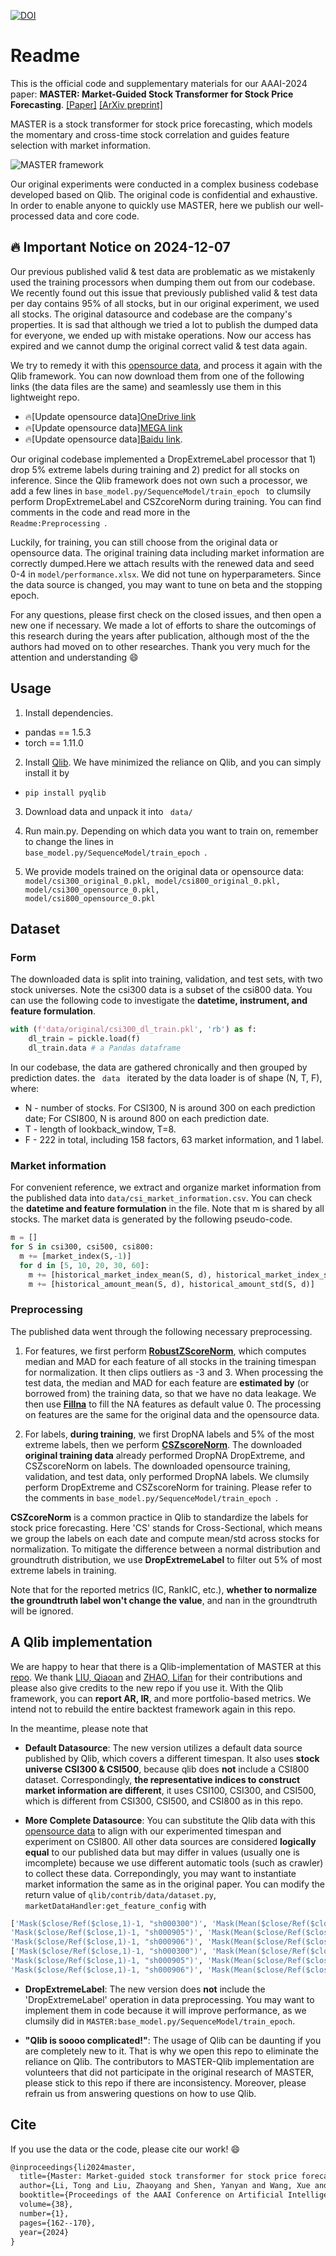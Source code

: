 [![DOI](https://zenodo.org/badge/732363363.svg)](https://doi.org/10.5281/zenodo.15480922)
# Readme 
This is the official code and supplementary materials for our AAAI-2024 paper: **MASTER: Market-Guided Stock Transformer for Stock Price Forecasting**. [[Paper]](https://ojs.aaai.org/index.php/AAAI/article/view/27767)  [[ArXiv preprint]](https://arxiv.org/abs/2312.15235) 

MASTER is a stock transformer for stock price forecasting, which models the momentary and cross-time stock correlation and guides feature selection with market information.

![MASTER framework](framework.png)

Our original experiments were conducted in a complex business codebase developed based on Qlib. The original code is confidential and exhaustive. In order to enable anyone to quickly use MASTER, here we publish our well-processed data and core code. 

## :fire: Important Notice on 2024-12-07
Our previous published valid & test data are problematic as we mistakenly used the training processors when dumping them out from our codebase. We recently found out this issue that previously published valid & test data per day contains 95% of all stocks, but in our original experiment, we used all stocks. The original datasource and codebase are the company's properties. It is sad that although we tried a lot to publish the dumped data for everyone, we ended up with mistake operations. Now our access has expired and we cannot dump the original correct valid & test data again. 

We try to remedy it with this [opensource data](https://github.com/chenditc/investment_data/releases), and process it again with the Qlib framework. You can now download them from one of the following links (the data files are the same) and seamlessly use them in this lightweight repo. 

- :fire:[Update opensource data][OneDrive link](https://1drv.ms/f/c/652674690cc447e6/Eu8Kxv4xxTFMtDQqTW0IU0UB8rnpjACA5twMi8BA_PfbSA)
- :fire:[Update opensource data][MEGA link](https://mega.nz/folder/MS8mUTbL#qeVz3KR1-MyXc_uLPtkvTg)
- :fire:[Update opensource data][Baidu link](https://pan.baidu.com/s/1qmDIepmGY1DVBTGGiipxfA?pwd=pm49). 

Our original codebase implemented a DropExtremeLabel processor that 1) drop 5% extreme labels during training and 2) predict for all stocks on inference. Since the Qlib framework does not own such a processor, we add a few lines in <code>base_model.py/SequenceModel/train_epoch </code> to clumsily perform DropExtremeLabel and CSZcoreNorm during training. You can find comments in the code and read more in the <code> Readme:Preprocessing </code>.

Luckily, for training, you can still choose from the original data or opensource data. The original training data including market information are correctly dumped.Here we attach results with the renewed data and seed 0-4 in <code>model/performance.xlsx</code>. We did not tune on hyperparameters. Since the data source is changed, you may want to tune on beta and the stopping epoch. 

For any questions, please first check on the closed issues, and then open a new one if necessary. We made a lot of efforts to share the outcomings of this research during the years after publication, although most of the the authors had moved on to other researches. Thank you very much for the attention and understanding :smile:

## Usage
1. Install dependencies.
- pandas == 1.5.3
- torch == 1.11.0

2. Install [Qlib](https://github.com/microsoft/qlib). We have minimized the reliance on Qlib, and you can simply install it by
- <code>pip install pyqlib </code>

3. Download data and unpack it into <code> data/ </code>

4. Run main.py. Depending on which data you want to train on, remember to change the lines in <code> base_model.py/SequenceModel/train_epoch </code>.

5. We provide models trained on the original data or opensource data: <code> model/csi300_original_0.pkl, model/csi800_original_0.pkl, model/csi300_opensource_0.pkl, model/csi800_opensource_0.pkl</code>


## Dataset
### Form
The downloaded data is split into training, validation, and test sets, with two stock universes. Note the csi300 data is a subset of the csi800 data. You can use the following code to investigate the **datetime, instrument, and feature formulation**.
```python
with (f'data/original/csi300_dl_train.pkl', 'rb') as f:
    dl_train = pickle.load(f)
    dl_train.data # a Pandas dataframe
```
In our codebase, the data are gathered chronically and then grouped by prediction dates. the <code> data </code> iterated by the data loader is of shape (N, T, F), where:
- N - number of stocks. For CSI300, N is around 300 on each prediction date; For CSI800, N is around 800 on each prediction date.
- T - length of lookback_window, T=8.
- F - 222 in total, including 158 factors, 63 market information, and 1 label.        

### Market information
For convenient reference, we extract and organize market information from the published data into <code>data/csi_market_information.csv</code>. You can check the **datetime and feature formulation** in the file. Note that m is shared by all stocks. The market data is generated by the following pseudo-code. 

```python
m = []
for S in csi300, csi500, csi800:
  m += [market_index(S,-1)]
  for d in [5, 10, 20, 30, 60]:
    m += [historical_market_index_mean(S, d), historical_market_index_std(S, d)]
    m += [historical_amount_mean(S, d), historical_amount_std(S, d)]
```

### Preprocessing
The published data went through the following necessary preprocessing. 

1. For features, we first perform [**RobustZScoreNorm**](https://github.com/microsoft/qlib/blob/main/qlib/data/dataset/processor.py), which computes median and MAD for each feature of all stocks in the training timespan for normalization. It then clips outliers as -3 and 3. When processing the test data, the median and MAD for each feature are **estimated by** (or borrowed from) the training data, so that we have no data leakage. We then use [**Fillna**](https://github.com/microsoft/qlib/blob/main/qlib/data/dataset/processor.py) to fill the NA features as default value 0. The processing on features are the same for the original data and the opensource data.
   
2. For labels, **during training**, we first DropNA labels and 5% of the most extreme labels, then we perform [**CSZscoreNorm**](https://github.com/microsoft/qlib/blob/main/qlib/data/dataset/processor.py). The downloaded **original training data** already performed  DropNA DropExtreme, and CSZscoreNorm on labels. The downloaded opensource training, validation, and test data, only performed DropNA labels. We clumsily perform DropExtreme and CSZscoreNorm for training. Please refer to the comments in <code>base_model.py/SequenceModel/train_epoch </code>.

**CSZcoreNorm** is a common practice in Qlib to standardize the labels for stock price forecasting. Here 'CS' stands for Cross-Sectional, which means we group the labels on each date and compute mean/std across stocks for normalization. To mitigate the difference between a normal distribution and groundtruth distribution, we use **DropExtremeLabel** to filter out 5\% of most extreme labels in training. 

Note that for the reported metrics (IC, RankIC, etc.), **whether to normalize the groundtruth label won't change the value**, and nan in the groundtruth will be ignored.


## A Qlib implementation
We are happy to hear that there is a Qlib-implementation of MASTER at this [repo](https://github.com/SJTU-Quant/qlib/tree/main/examples/benchmarks/MASTER). We thank [LIU, Qiaoan](https://github.com/zhiyuan5986) and [ZHAO, Lifan](https://github.com/MogicianXD) for their contributions and please also give credits to the new repo if you use it. With the Qlib framework, you can **report AR, IR**, and more portfolio-based metrics. We intend not to rebuild the entire backtest framework again in this repo.

In the meantime, please note that
- **Default Datasource**: The new version utilizes a default data source published by Qlib, which covers a different timespan. It also uses **stock universe CSI300 & CSI500**, because qlib does **not** include a CSI800 dataset. Correspondingly, **the representative indices to construct market information are different**, it uses CSI100, CSI300, and CSI500, which is different from CSI300, CSI500, and CSI800 as in this repo. 

- **More Complete Datasource**: You can substitute the Qlib data with this [opensource data](https://github.com/chenditc/investment_data/releases) to align with our experimented timespan and experiment on CSI800. All other data sources are considered **logically equal** to our published data but may differ in values (usually one is imcomplete) because we use different automatic tools (such as crawler) to collect these data. Correpondingly, you may want to instantiate market information the same as in the original paper. You can modify the return value of <code>qlib/contrib/data/dataset.py</code>, <code> marketDataHandler:get_feature_config</code> with 
```python
['Mask($close/Ref($close,1)-1, "sh000300")', 'Mask(Mean($close/Ref($close,1)-1,5), "sh000300")', 'Mask(Std($close/Ref($close,1)-1,5), "sh000300")', 'Mask(Mean($amount,5)/$amount, "sh000300")', 'Mask(Std($amount,5)/$amount, "sh000300")', 'Mask(Mean($close/Ref($close,1)-1,10), "sh000300")', 'Mask(Std($close/Ref($close,1)-1,10), "sh000300")', 'Mask(Mean($amount,10)/$amount, "sh000300")', 'Mask(Std($amount,10)/$amount, "sh000300")', 'Mask(Mean($close/Ref($close,1)-1,20), "sh000300")', 'Mask(Std($close/Ref($close,1)-1,20), "sh000300")', 'Mask(Mean($amount,20)/$amount, "sh000300")', 'Mask(Std($amount,20)/$amount, "sh000300")', 'Mask(Mean($close/Ref($close,1)-1,30), "sh000300")', 'Mask(Std($close/Ref($close,1)-1,30), "sh000300")', 'Mask(Mean($amount,30)/$amount, "sh000300")', 'Mask(Std($amount,30)/$amount, "sh000300")', 'Mask(Mean($close/Ref($close,1)-1,60), "sh000300")', 'Mask(Std($close/Ref($close,1)-1,60), "sh000300")', 'Mask(Mean($amount,60)/$amount, "sh000300")', 'Mask(Std($amount,60)/$amount, "sh000300")',
'Mask($close/Ref($close,1)-1, "sh000905")', 'Mask(Mean($close/Ref($close,1)-1,5), "sh000905")', 'Mask(Std($close/Ref($close,1)-1,5), "sh000905")', 'Mask(Mean($amount,5)/$amount, "sh000905")', 'Mask(Std($amount,5)/$amount, "sh000905")', 'Mask(Mean($close/Ref($close,1)-1,10), "sh000905")', 'Mask(Std($close/Ref($close,1)-1,10), "sh000905")', 'Mask(Mean($amount,10)/$amount, "sh000905")', 'Mask(Std($amount,10)/$amount, "sh000905")', 'Mask(Mean($close/Ref($close,1)-1,20), "sh000905")', 'Mask(Std($close/Ref($close,1)-1,20), "sh000905")', 'Mask(Mean($amount,20)/$amount, "sh000905")', 'Mask(Std($amount,20)/$amount, "sh000905")', 'Mask(Mean($close/Ref($close,1)-1,30), "sh000905")', 'Mask(Std($close/Ref($close,1)-1,30), "sh000905")', 'Mask(Mean($amount,30)/$amount, "sh000905")', 'Mask(Std($amount,30)/$amount, "sh000905")', 'Mask(Mean($close/Ref($close,1)-1,60), "sh000905")', 'Mask(Std($close/Ref($close,1)-1,60), "sh000905")', 'Mask(Mean($amount,60)/$amount, "sh000905")', 'Mask(Std($amount,60)/$amount, "sh000905")',
'Mask($close/Ref($close,1)-1, "sh000906")', 'Mask(Mean($close/Ref($close,1)-1,5), "sh000906")', 'Mask(Std($close/Ref($close,1)-1,5), "sh000906")', 'Mask(Mean($amount,5)/$amount, "sh000906")', 'Mask(Std($amount,5)/$amount, "sh000906")', 'Mask(Mean($close/Ref($close,1)-1,10), "sh000906")', 'Mask(Std($close/Ref($close,1)-1,10), "sh000906")', 'Mask(Mean($amount,10)/$amount, "sh000906")', 'Mask(Std($amount,10)/$amount, "sh000906")', 'Mask(Mean($close/Ref($close,1)-1,20), "sh000906")', 'Mask(Std($close/Ref($close,1)-1,20), "sh000906")', 'Mask(Mean($amount,20)/$amount, "sh000906")', 'Mask(Std($amount,20)/$amount, "sh000906")', 'Mask(Mean($close/Ref($close,1)-1,30), "sh000906")', 'Mask(Std($close/Ref($close,1)-1,30), "sh000906")', 'Mask(Mean($amount,30)/$amount, "sh000906")', 'Mask(Std($amount,30)/$amount, "sh000906")', 'Mask(Mean($close/Ref($close,1)-1,60), "sh000906")', 'Mask(Std($close/Ref($close,1)-1,60), "sh000906")', 'Mask(Mean($amount,60)/$amount, "sh000906")', 'Mask(Std($amount,60)/$amount, "sh000906")'],
['Mask($close/Ref($close,1)-1, "sh000300")', 'Mask(Mean($close/Ref($close,1)-1,5), "sh000300")', 'Mask(Std($close/Ref($close,1)-1,5), "sh000300")', 'Mask(Mean($amount,5)/$amount, "sh000300")', 'Mask(Std($amount,5)/$amount, "sh000300")', 'Mask(Mean($close/Ref($close,1)-1,10), "sh000300")', 'Mask(Std($close/Ref($close,1)-1,10), "sh000300")', 'Mask(Mean($amount,10)/$amount, "sh000300")', 'Mask(Std($amount,10)/$amount, "sh000300")', 'Mask(Mean($close/Ref($close,1)-1,20), "sh000300")', 'Mask(Std($close/Ref($close,1)-1,20), "sh000300")', 'Mask(Mean($amount,20)/$amount, "sh000300")', 'Mask(Std($amount,20)/$amount, "sh000300")', 'Mask(Mean($close/Ref($close,1)-1,30), "sh000300")', 'Mask(Std($close/Ref($close,1)-1,30), "sh000300")', 'Mask(Mean$($amount,30)/$amount, "sh000300")', 'Mask(Std($amount,30)/$amount, "sh000300")', 'Mask(Mean($close/Ref($close,1)-1,60), "sh000300")', 'Mask(Std($close/Ref($close,1)-1,60), "sh000300")', 'Mask(Mean($amount,60)/$amount, "sh000300")', 'Mask(Std($amount,60)/$amount, "sh000300")',
'Mask($close/Ref($close,1)-1, "sh000905")', 'Mask(Mean($close/Ref($close,1)-1,5), "sh000905")', 'Mask(Std($close/Ref($close,1)-1,5), "sh000905")', 'Mask(Mean($amount,5)/$amount, "sh000905")', 'Mask(Std($amount,5)/$amount, "sh000905")', 'Mask(Mean($close/Ref($close,1)-1,10), "sh000905")', 'Mask(Std($close/Ref($close,1)-1,10), "sh000905")', 'Mask(Mean($amount,10)/$amount, "sh000905")', 'Mask(Std($amount,10)/$amount, "sh000905")', 'Mask(Mean($close/Ref($close,1)-1,20), "sh000905")', 'Mask(Std($close/Ref($close,1)-1,20), "sh000905")', 'Mask(Mean($amount,20)/$amount, "sh000905")', 'Mask(Std($amount,20)/$amount, "sh000905")', 'Mask(Mean($close/Ref($close,1)-1,30), "sh000905")', 'Mask(Std($close/Ref($close,1)-1,30), "sh000905")', 'Mask(Mean($amount,30)/$amount, "sh000905")', 'Mask(Std($amount,30)/$amount, "sh000905")', 'Mask(Mean($close/Ref($close,1)-1,60), "sh000905")', 'Mask(Std($close/Ref($close,1)-1,60), "sh000905")', 'Mask(Mean($amount,60)/$amount, "sh000905")', 'Mask(Std($amount,60)/$amount, "sh000905")',
'Mask($close/Ref($close,1)-1, "sh000906")', 'Mask(Mean($close/Ref($close,1)-1,5), "sh000906")', 'Mask(Std($close/Ref($close,1)-1,5), "sh000906")', 'Mask(Mean($amount,5)/$amount, "sh000906")', 'Mask(Std($amount,5)/$amount, "sh000906")', 'Mask(Mean($close/Ref($close,1)-1,10), "sh000906")', 'Mask(Std($close/Ref($close,1)-1,10), "sh000906")', 'Mask(Mean($amount,10)/$amount, "sh000906")', 'Mask(Std($amount,10)/$amount, "sh000906")', 'Mask(Mean($close/Ref($close,1)-1,20), "sh000906")', 'Mask(Std($close/Ref($close,1)-1,20), "sh000906")', 'Mask(Mean($amount,20)/$amount, "sh000906")', 'Mask(Std($amount,20)/$amount, "sh000906")', 'Mask(Mean($close/Ref($close,1)-1,30), "sh000906")', 'Mask(Std($close/Ref($close,1)-1,30), "sh000906")', 'Mask(Mean($amount,30)/$amount, "sh000906")', 'Mask(Std($amount,30)/$amount, "sh000906")', 'Mask(Mean($close/Ref($close,1)-1,60), "sh000906")', 'Mask(Std($close/Ref($close,1)-1,60), "sh000906")', 'Mask(Mean($amount,60)/$amount, "sh000906")', 'Mask(Std($amount,60)/$amount, "sh000906")']
```


- **DropExtremeLabel**: The new version does **not** include the 'DropExtremeLabel' operation in data preprocessing. You may want to implement them in code because it will improve performance, as we clumsily did in <code>MASTER:base_model.py/SequenceModel/train_epoch</code>. 

- **"Qlib is soooo complicated!"**: The usage of Qlib can be daunting if you are completely new to it. That is why we open this repo to eliminate the reliance on Qlib. The contributors to MASTER-Qlib implementation are volunteers that did not participate in the original research of MASTER, please stick to this repo if there are inconsistency. Moreover, please refrain us from answering questions on how to use Qlib. 


## Cite
If you use the data or the code, please cite our work! :smile:
```latex
@inproceedings{li2024master,
  title={Master: Market-guided stock transformer for stock price forecasting},
  author={Li, Tong and Liu, Zhaoyang and Shen, Yanyan and Wang, Xue and Chen, Haokun and Huang, Sen},
  booktitle={Proceedings of the AAAI Conference on Artificial Intelligence},
  volume={38},
  number={1},
  pages={162--170},
  year={2024}
}
```


